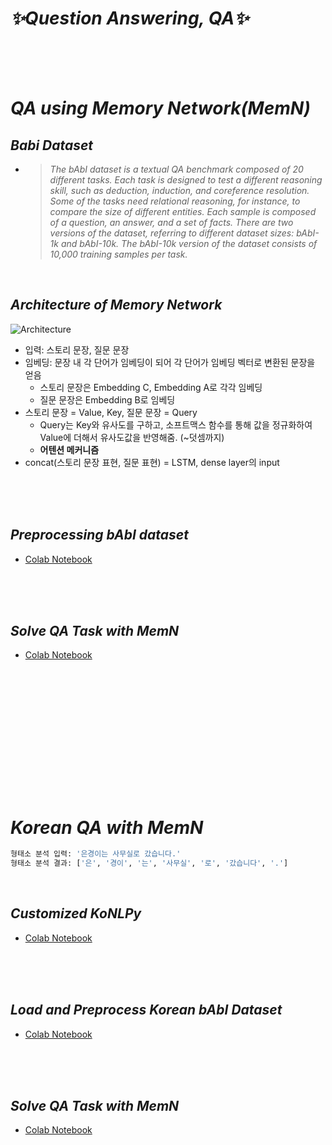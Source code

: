 **<i>✨Question Answering, QA✨</i>**
========

<br><br><br>

# **<i>QA using Memory Network(MemN)</i>**
## <i>Babi Dataset</i>
- ><i>The bAbI dataset is a textual QA benchmark composed of 20 different tasks. Each task is designed to test a different reasoning skill, such as deduction, induction, and coreference resolution. Some of the tasks need relational reasoning, for instance, to compare the size of different entities. Each sample is composed of a question, an answer, and a set of facts. There are two versions of the dataset, referring to different dataset sizes: bAbI-1k and bAbI-10k. The bAbI-10k version of the dataset consists of 10,000 training samples per task.</i>

<br>

## <i>Architecture of Memory Network</i>
![Architecture](https://wikidocs.net/images/page/82475/memn.PNG)
- 입력: 스토리 문장, 질문 문장
- 임베딩: 문장 내 각 단어가 임베딩이 되어 각 단어가 임베딩 벡터로 변환된 문장을 얻음
    - 스토리 문장은 Embedding C, Embedding A로 각각 임베딩
    - 질문 문장은 Embedding B로 임베딩
- 스토리 문장 = Value, Key, 질문 문장 = Query
    - Query는 Key와 유사도를 구하고, 소프트맥스 함수를 통해 값을 정규화하여 Value에 더해서 유사도값을 반영해줌. (~덧셈까지)
    - **어텐션 메커니즘**
- concat(스토리 문장 표현, 질문 표현) = LSTM, dense layer의 input

<br><br><br>

## <i>Preprocessing bAbI dataset</i>
- [Colab Notebook](https://colab.research.google.com/drive/1U4kAnA4VPa82zr5rtN-VgSYEhyIfnCL0#scrollTo=cuu1EZqr_N_d)

<br><br><br>

## <i>Solve QA Task with MemN</i>
- [Colab Notebook](https://colab.research.google.com/drive/1U4kAnA4VPa82zr5rtN-VgSYEhyIfnCL0#scrollTo=IpTpIRabJbhA)

<br><br><br><br>
======
<br>

# **<i>Korean QA with MemN</i>**
```python
형태소 분석 입력: '은경이는 사무실로 갔습니다.'
형태소 분석 결과: ['은', '경이', '는', '사무실', '로', '갔습니다', '.']
```

<br>

## <i>Customized KoNLPy</i>
- [Colab Notebook](https://colab.research.google.com/drive/1mOpW37LKkDNlq77_o1TyBspAbFIfY8rx#scrollTo=mDZluHKb8iH5)

<br><br><br>

## <i>Load and Preprocess Korean bAbI Dataset</i>
- [Colab Notebook](https://colab.research.google.com/drive/1mOpW37LKkDNlq77_o1TyBspAbFIfY8rx#scrollTo=2XEW_Vbe9U_F)

<br><br><br>

## <i>Solve QA Task with MemN</i>
- [Colab Notebook](https://colab.research.google.com/drive/1mOpW37LKkDNlq77_o1TyBspAbFIfY8rx#scrollTo=kz2LXaAY_2Ui)

<br><br><br>